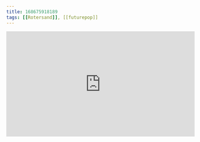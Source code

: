 ```yaml
---
title: 168675918189
tags: [[Rotersand]], [[futurepop]]
---
```

<iframe allow="accelerometer; autoplay; clipboard-write; encrypted-media; gyroscope; picture-in-picture" allowfullscreen="" frameborder="0" height="281" id="youtube_iframe" src="https://www.youtube.com/embed/yelkP0VGmVg?feature=oembed&amp;enablejsapi=1&amp;origin=https://safe.txmblr.com&amp;wmode=opaque" width="500"></iframe>